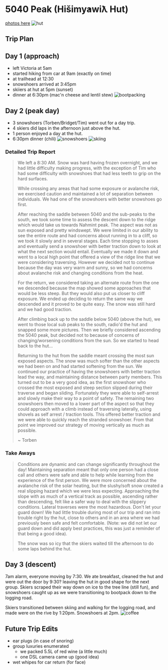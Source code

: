# 5040 Peak (Hišimy̓awiƛ Hut)

[photos here](https://photos.app.goo.gl/TBafftjf7kaebusH9)
![hut](/trip_reports/5040/hut.jpg)

## Trip Plan

## Day 1 (approach)
- left Victoria at 5am
- started hiking from car at 9am (exactly on time)
- at trailhead at 12:30
- snowshoers arrived at 3:45pm
- skiiers at hut at 5pm (sunset)
- dinner at 6:30pm (mac'n cheese and lentil stew)
![bootpacking](/trip_reports/5040/bootpacking.jpg)

## Day 2 (peak day)
- 3 snowshoers (Torben/Bridget/Tim) went out for a day trip.
- 4 skiers did laps in the afternoon just above the hut.
- 1 person enjoyed a day at the hut.
- 6:30pm dinner (chili)
![snowshoers](/trip_reports/5040/snowshoers.jpg)
![skiing](/trip_reports/5040/skiing.jpg)

### Detailed Trip Report
> We left a 8:30 AM. Snow was hard having frozen overnight, and we had little difficulty
 making progress, with the exception of Tim who had some difficulty with snowshoes that
 had less teeth to grip on the hard surfaces. 
> 
> While crossing any areas that had some exposure or avalanche risk, we exercised caution
 and maintained a lot of separation between individuals. We had one of the snowshoers
 with better snowshoes go first.
>
> After reaching the saddle between 5040 and the sub-peaks to the south, we took some
 time to assess the descent down to the ridge which would take us towards Nahmint peak.
 The aspect was not as sun exposed and pretty windswept. We were limited in our ability
 to see the entire route and had concerns about running in to a cliff, so we took it
 slowly and in several stages. Each time stopping to asses and eventually send a
 snowshoer with better traction down to look at what the next section would entail.
 Eventually we made it down and went to a local high point that offered a view of the
 ridge line that we were considering traversing. However we decided not to continue
 because the day was very warm and sunny, so we had concerns about avalanche risk and
 changing conditions from the heat.
> 
> For the return, we considered taking an alternate route from the one we descended
 because the map showed some approaches that would be less steep. But they would also put
 us closer to cliff exposure. We ended up deciding to return the same way we descended
 and it proved to be quite easy. The snow was still hard and we had good traction.
> 
> After climbing back up to the saddle below 5040 (above the hut), we went to those local
 sub peaks to the south, radio'd the hut and snapped some more pictures. Then we
 briefly considered ascending the 5040 peak, but decided not to because of concerns of
 changing/worsening conditions from the sun. So we started to head back to the hut...
> 
> Returning to the hut from the saddle meant crossing the most sun exposed aspects. The 
 snow was much softer than the other aspects we had been on and had started softening
 from the sun. We continued our practice of having the snowshoers with better traction
 lead the way, and maintaining distance between party members. This turned out to be a
 very good idea, as the first snowshoer who crossed the most exposed and steep section
 slipped during their traverse and began sliding. Fortunately they were able to
 self-arrest and slowly make their way to a point of safety. The remaining two
 snowshoers then moved to a lower part of the aspect so that they could approach with a
 climb instead of traversing laterally, using shovels as self arrest / traction tools.
 This offered better traction and we were able to quickly reach the stranded snowshoer.
 From that point we improved our strategy of moving vertically as much as possible.
>
> ~ Torben

### Take Aways
> Conditions are dynamic and can change significantly throughout the day!
Maintaining separation meant that only one person had a close call and others were safe and able to help while learning from the experience of the first person.
We were more concerned about the avalanche risk of the solar heating, but the slushy/soft snow created a real slipping hazard which we were less expecting.
Approaching the slope with as much of a vertical track as possible, ascending rather than descending, felt like a safer way to deal with the slippery conditions. Lateral traverses were the most hazardous.
Don't let your guard down! We had little trouble during most of our trip and ran into trouble right by the hut, close to others and in an area where we had previously been safe and felt comfortable. (Note: we did not let our guard down and did apply best practices, this was just a reminder of that being a good idea).
>
> The snow was so icy that the skiers waited till the afternoon to do some laps behind the hut.

## Day 3 (descent)
7am alarm, everyone moving by 7:30. We ate breakfast, cleaned the hut and were out the door by 9:30? leaving the hut in good shape for the next group.
Skiers scraped their way down on ice to the tree line (still fun), and snowshoers caught up as we were transitioning to bootpack down to the logging road.

Skiers transitioned between skiing and walking for the logging road, and made were on the rive by 1:20pm. Snowshoers at 2pm.
![coffee](/trip_reports/5040/coffee.jpg)

## Future Trip Edits
- ear plugs (in case of snoring)
- group luxuries enumerated
  - we packed 5.5L of red wine (a little much)
  - one DSL camera came up (good idea)
- wet whipes for car return (for face)